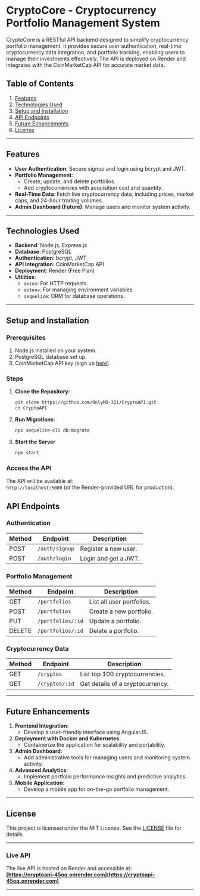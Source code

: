 # **CryptoCore - Cryptocurrency Portfolio Management System**

CryptoCore is a RESTful API backend designed to simplify cryptocurrency portfolio management. It provides secure user authentication, real-time cryptocurrency data integration, and portfolio tracking, enabling users to manage their investments effectively. The API is deployed on Render and integrates with the CoinMarketCap API for accurate market data.

## **Table of Contents**
1. [Features](#features)  
2. [Technologies Used](#technologies-used)  
3. [Setup and Installation](#setup-and-installation)  
4. [API Endpoints](#api-endpoints)  
5. [Future Enhancements](#future-enhancements)  
6. [License](#license)

---

## **Features**
- **User Authentication**: Secure signup and login using bcrypt and JWT.  
- **Portfolio Management**:  
  - Create, update, and delete portfolios.  
  - Add cryptocurrencies with acquisition cost and quantity.  
- **Real-Time Data**: Fetch live cryptocurrency data, including prices, market caps, and 24-hour trading volumes.  
- **Admin Dashboard (Future)**: Manage users and monitor system activity.  

---

## **Technologies Used**
- **Backend**: Node.js, Express.js  
- **Database**: PostgreSQL  
- **Authentication**: bcrypt, JWT  
- **API Integration**: CoinMarketCap API  
- **Deployment**: Render (Free Plan)  
- **Utilities**:  
  - `axios`: For HTTP requests.  
  - `dotenv`: For managing environment variables.  
  - `sequelize`: ORM for database operations.  

---

## **Setup and Installation**

### **Prerequisites**
1. Node.js installed on your system.  
2. PostgreSQL database set up.  
3. CoinMarketCap API key (sign up [here](https://coinmarketcap.com/api/)).  

### **Steps**
1. **Clone the Repository**:
   ```bash
   git clone https://github.com/OnlyMD-321/CryptoAPI.git
   cd CryptoAPI
   ```
2.  **Run Migrations**:
    ```bash
    npx sequelize-cli db:migrate
    ```
3. **Start the Server**
    ```bash
    npm start
    ```
### **Access the API**
The API will be available at:  
`http://localhost:5000` (or the Render-provided URL for production).


   ## **API Endpoints**

### **Authentication**
| Method | Endpoint          | Description              |
|--------|-------------------|--------------------------|
| POST   | `/auth/signup`    | Register a new user.     |
| POST   | `/auth/login`     | Login and get a JWT.     |

### **Portfolio Management**
| Method | Endpoint               | Description                       |
|--------|-------------------------|-----------------------------------|
| GET    | `/portfolios`          | List all user portfolios.         |
| POST   | `/portfolios`          | Create a new portfolio.           |
| PUT    | `/portfolios/:id`      | Update a portfolio.               |
| DELETE | `/portfolios/:id`      | Delete a portfolio.               |

### **Cryptocurrency Data**
| Method | Endpoint            | Description                        |
|--------|----------------------|------------------------------------|
| GET    | `/cryptos`          | List top 100 cryptocurrencies.    |
| GET    | `/cryptos/:id`      | Get details of a cryptocurrency.  |

---

## **Future Enhancements**
1. **Frontend Integration**:
   - Develop a user-friendly interface using AngularJS.
2. **Deployment with Docker and Kubernetes**:
   - Containerize the application for scalability and portability.
3. **Admin Dashboard**:
   - Add administrative tools for managing users and monitoring system activity.
4. **Advanced Analytics**:
   - Implement portfolio performance insights and predictive analytics.
5. **Mobile Application**:
   - Develop a mobile app for on-the-go portfolio management.

---

## **License**
This project is licensed under the MIT License. See the [LICENSE](LICENSE) file for details.

---

### **Live API**
The live API is hosted on Render and accessible at:  
**[https://cryptoapi-45oq.onrender.com](https://cryptoapi-45oq.onrender.com)**

---

